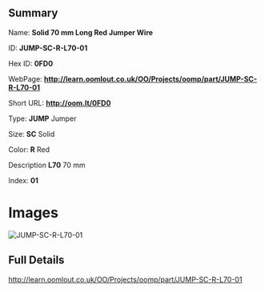 

## Summary
 
Name: __Solid 70 mm Long Red Jumper Wire__

ID: __JUMP-SC-R-L70-01__

Hex ID: __0FD0__

WebPage: __http://learn.oomlout.co.uk/OO/Projects/oomp/part/JUMP-SC-R-L70-01__

Short URL: __http://oom.lt/0FD0__


Type: __JUMP__ Jumper 

Size: __SC__ Solid 

Color: __R__ Red 

Description __L70__ 70 mm 

Index: __01__


# Images
![JUMP-SC-R-L70-01](http://oomlout.com/oomp-gen/parts/JUMP-SC-R-L70-01/JUMP-SC-R-L70-01_420.jpg)



## Full Details

 http://learn.oomlout.co.uk/OO/Projects/oomp/part/JUMP-SC-R-L70-01














